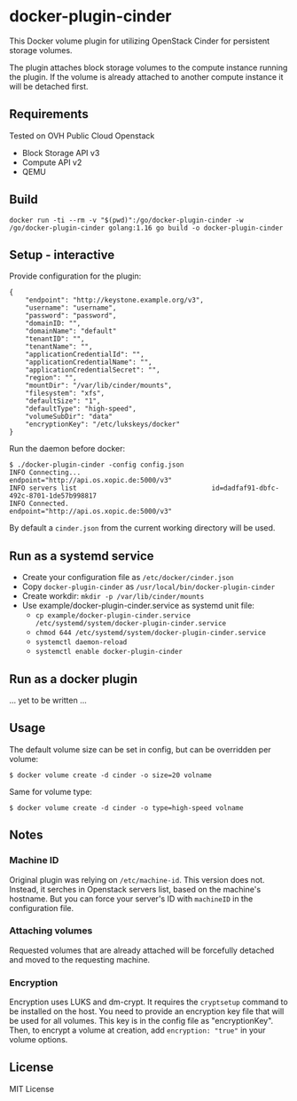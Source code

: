 # docker-plugin-cinder

This Docker volume plugin for utilizing OpenStack Cinder for persistent storage volumes.

The plugin attaches block storage volumes to the compute instance running the plugin. If the volume is already attached to another compute instance it will be detached first.


## Requirements

Tested on OVH Public Cloud Openstack

* Block Storage API v3
* Compute API v2
* QEMU


## Build

```
docker run -ti --rm -v "$(pwd)":/go/docker-plugin-cinder -w /go/docker-plugin-cinder golang:1.16 go build -o docker-plugin-cinder
```


## Setup - interactive

Provide configuration for the plugin:

```
{
    "endpoint": "http://keystone.example.org/v3",
    "username": "username",
    "password": "password",
    "domainID: "",
    "domainName": "default"
    "tenantID": "",
    "tenantName": "",
    "applicationCredentialId": "",
    "applicationCredentialName": "",
    "applicationCredentialSecret": "",
    "region": "",
    "mountDir": "/var/lib/cinder/mounts",
    "filesystem": "xfs",
    "defaultSize": "1",
    "defaultType": "high-speed",
    "volumeSubDir": "data"
    "encryptionKey": "/etc/lukskeys/docker"
}
```

Run the daemon before docker:

```
$ ./docker-plugin-cinder -config config.json
INFO Connecting...                                 endpoint="http://api.os.xopic.de:5000/v3"
INFO servers list                                  id=dadfaf91-dbfc-492c-8701-1de57b998817
INFO Connected.                                    endpoint="http://api.os.xopic.de:5000/v3"
```

By default a `cinder.json` from the current working directory will be used.


## Run as a systemd service

* Create your configuration file as `/etc/docker/cinder.json`
* Copy `docker-plugin-cinder` as `/usr/local/bin/docker-plugin-cinder`
* Create workdir: `mkdir -p /var/lib/cinder/mounts`
* Use example/docker-plugin-cinder.service as systemd unit file:
  * `cp example/docker-plugin-cinder.service /etc/systemd/system/docker-plugin-cinder.service`
  * `chmod 644 /etc/systemd/system/docker-plugin-cinder.service`
  * `systemctl daemon-reload`
  * `systemctl enable docker-plugin-cinder`

## Run as a docker plugin

... yet to be written ...


## Usage

The default volume size can be set in config, but can be overridden per volume:

```
$ docker volume create -d cinder -o size=20 volname
```

Same for volume type:

```
$ docker volume create -d cinder -o type=high-speed volname
```


## Notes

### Machine ID

Original plugin was relying on `/etc/machine-id`. This version does not. Instead, it serches in Openstack servers list, based on the machine's hostname.
But you can force your server's ID with `machineID` in the configuration file.

### Attaching volumes

Requested volumes that are already attached will be forcefully detached and moved to the requesting machine.

### Encryption

Encryption uses LUKS and dm-crypt. It requires the `cryptsetup` command to be installed on the host.
You need to provide an encryption key file that will be used for all volumes.
This key is in the config file as "encryptionKey".
Then, to encrypt a volume at creation, add `encryption: "true"` in your volume options.


## License

MIT License
